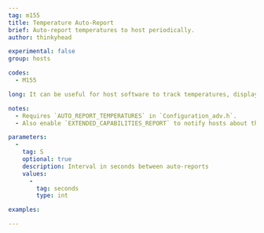 ```yaml
---
tag: m155
title: Temperature Auto-Report
brief: Auto-report temperatures to host periodically.
author: thinkyhead

experimental: false
group: hosts

codes:
  - M155

long: It can be useful for host software to track temperatures, display and graph them over time, but polling with `M105` is less than optimal. With `M155` hosts simply set an interval and Marlin will keep sending data automatically. This method is preferred over polling with `M105`.

notes:
  - Requires `AUTO_REPORT_TEMPERATURES` in `Configuration_adv.h`.
  - Also enable `EXTENDED_CAPABILITIES_REPORT` to notify hosts about this capability.

parameters:
  -
    tag: S
    optional: true
    description: Interval in seconds between auto-reports
    values:
      -
        tag: seconds
        type: int

examples:

---
```


